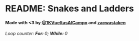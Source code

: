 # README: Snakes and Ladders

#### Made with <3 by [@1KVueltasAlCampo](https://www.github.com/1KVueltasAlCampo) and [zacwastaken](https://www.github.com/zacwastaken)

<i>Loop counter: <b>For: </b> 0; <b>While: </b> 0</i>
